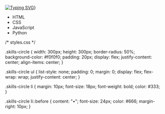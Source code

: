 [![Typing SVG](https://readme-typing-svg.herokuapp.com?font=Fira+Code&pause=1000&width=435&lines=ola+bem+vindo+ao+meu+github)](https://git.io/typing-svg)}

<!-- index.html -->

<!DOCTYPE html>
<html lang="pt-BR">
<head>
  <meta charset="UTF-8">
  <meta name="viewport" content="width=device-width, initial-scale=1.0">
  <title>Minhas Habilidades</title>
  <link rel="stylesheet" href="styles.css">
</head>
<body>
  <div class="skills-circle">
    <ul>
      <li>HTML</li>
      <li>CSS</li>
      <li>JavaScript</li>
      <li>Python</li>
      <!-- Adicione suas habilidades aqui -->
    </ul>
  </div>
</body>
</html>

/* styles.css */

.skills-circle {
  width: 300px;
  height: 300px;
  border-radius: 50%;
  background-color: #f0f0f0;
  padding: 20px;
  display: flex;
  justify-content: center;
  align-items: center;
}

.skills-circle ul {
  list-style: none;
  padding: 0;
  margin: 0;
  display: flex;
  flex-wrap: wrap;
  justify-content: center;
}

.skills-circle li {
  margin: 10px;
  font-size: 18px;
  font-weight: bold;
  color: #333;
}

.skills-circle li::before {
  content: "•";
  font-size: 24px;
  color: #666;
  margin-right: 10px;
}
